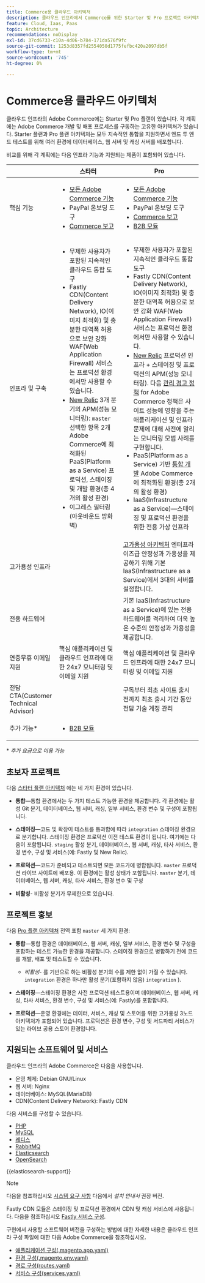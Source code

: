 ```yaml
---
title: Commerce용 클라우드 아키텍처
description: 클라우드 인프라에서 Commerce를 위한 Starter 및 Pro 프로젝트 아키텍처와 어떻게 대비되는지 알아봅니다.
feature: Cloud, Iaas, Paas
topic: Architecture
recommendations: noDisplay
exl-id: 37cd6733-c10a-4d06-b784-171da576f9fc
source-git-commit: 1253d8357fd2554050d1775fefbc420a2097db5f
workflow-type: tm+mt
source-wordcount: '745'
ht-degree: 0%

---
```


# Commerce용 클라우드 아키텍처

클라우드 인프라의 Adobe Commerce에는 Starter 및 Pro 플랜이 있습니다. 각 계획에는 Adobe Commerce 개발 및 배포 프로세스를 구동하는 고유한 아키텍처가 있습니다. Starter 플랜과 Pro 플랜 아키텍처는 모두 지속적인 통합을 지원하면서 엔드 투 엔드 테스트를 위해 여러 환경에 데이터베이스, 웹 서버 및 캐싱 서버를 배포합니다.

비교를 위해 각 계획에는 다음 인프라 기능과 지원되는 제품이 포함되어 있습니다.

|          | 스타터 | Pro |
| -------- | --------------------| ------------------ |
| 핵심 기능 | <ul><li>[모든 Adobe Commerce 기능](https://experienceleague.adobe.com/docs/commerce-operations/release/features.html)</li><li>PayPal 온보딩 도구</li><li>[Commerce 보고](https://business.adobe.com/products/magento/business-intelligence.html?_ga=2.85288604.442698376.1665067470-1322106587.1655147209)</li></ul> | <ul><li>[모든 Adobe Commerce 기능](https://experienceleague.adobe.com/docs/commerce-operations/release/features.html)</li><li>PayPal 온보딩 도구</li><li>[Commerce 보고](https://business.adobe.com/products/magento/business-intelligence.html?_ga=2.85288604.442698376.1665067470-1322106587.1655147209)</li><li>[B2B 모듈](https://business.adobe.com/products/magento/b2b-ecommerce.html?_ga=2.105948422.442698376.1665067470-1322106587.1655147209)</li></ul> |
| 인프라 및 구축 | <ul><li>무제한 사용자가 포함된 지속적인 클라우드 통합 도구</li><li>Fastly CDN(Content Delivery Network), IO(이미지 최적화) 및 충분한 대역폭 허용으로 보안 강화 WAF(Web Application Firewall) 서비스는 프로덕션 환경에서만 사용할 수 있습니다.</li><li>[New Relic](../monitor/new-relic-service.md) 3개 분기의 APM(성능 모니터링): `master` 선택한 항목 2개<br>Adobe Commerce에 최적화된 PaaS(Platform as a Service) 프로덕션, 스테이징 및 개발 환경(총 4개의 활성 환경)</li><li>이그레스 필터링(아웃바운드 방화벽)</li></ul> | <ul><li>무제한 사용자가 포함된 지속적인 클라우드 통합 도구</li><li>Fastly CDN(Content Delivery Network), IO(이미지 최적화) 및 충분한 대역폭 허용으로 보안 강화 WAF(Web Application Firewall) 서비스는 프로덕션 환경에서만 사용할 수 있습니다.</li><li>[New Relic](../monitor/new-relic-service.md) 프로덕션 인프라 + 스테이징 및 프로덕션의 APM(성능 모니터링). 다음 [관리 경고 정책](../monitor/investigate-performance.md#monitor-performance-with-managed-alerts) for Adobe Commerce 정책은 사이트 성능에 영향을 주는 애플리케이션 및 인프라 문제에 대해 사전에 알리는 모니터링 모범 사례를 구현합니다.</li><li>PaaS(Platform as a Service) 기반 [통합 개발](pro-architecture.md#integration-environment) Adobe Commerce에 최적화된 환경(총 2개의 활성 환경)</li><li>IaaS(Infrastructure as a Service)—스테이징 및 프로덕션 환경을 위한 전용 가상 인프라</li></ul> |
| 고가용성 인프라 | | [고가용성 아키텍처](pro-architecture.md#redundant-hardware) 엔터프라이즈급 안정성과 가용성을 제공하기 위해 기본 IaaS(Infrastructure as a Service)에서 3대의 서버를 설정합니다. |
| 전용 하드웨어 | | 기본 IaaS(Infrastructure as a Service)에 있는 전용 하드웨어를 격리하여 더욱 높은 수준의 안정성과 가용성을 제공합니다. |
| 연중무휴 이메일 지원 | 핵심 애플리케이션 및 클라우드 인프라에 대한 24x7 모니터링 및 이메일 지원 | 핵심 애플리케이션 및 클라우드 인프라에 대한 24x7 모니터링 및 이메일 지원 |
| 전담 CTA(Customer Technical Advisor) | | 구독부터 최초 사이트 출시 전까지 최초 출시 기간 동안 전담 기술 계정 관리 |
| 추가 기능\* | <ul><li>[B2B 모듈](https://business.adobe.com/products/magento/b2b-ecommerce.html)</li></ul> |

\* _추가 요금으로 이용 가능_

## 초보자 프로젝트

다음 [스타터 플랜 아키텍처](starter-architecture.md) 에는 네 가지 환경이 있습니다.

- **통합**—통합 환경에서는 두 가지 테스트 가능한 환경을 제공합니다. 각 환경에는 활성 Git 분기, 데이터베이스, 웹 서버, 캐싱, 일부 서비스, 환경 변수 및 구성이 포함됩니다.

- **스테이징**—코드 및 확장이 테스트를 통과함에 따라 `integration` 스테이징 환경으로 분기합니다. 스테이징 환경은 프로덕션 이전 테스트 환경이 됩니다. 여기에는 다음이 포함됩니다. `staging` 활성 분기, 데이터베이스, 웹 서버, 캐싱, 타사 서비스, 환경 변수, 구성 및 서비스(예: Fastly 및 New Relic).

- **프로덕션**—코드가 준비되고 테스트되면 모든 코드가에 병합됩니다. `master` 프로덕션 라이브 사이트에 배포용. 이 환경에는 활성 상태가 포함됩니다. `master` 분기, 데이터베이스, 웹 서버, 캐싱, 타사 서비스, 환경 변수 및 구성

- **비활성**- 비활성 분기가 무제한으로 있습니다.

## 프로젝트 홍보

다음 [Pro 플랜 아키텍처](pro-architecture.md) 전역 포함 `master` 세 가지 환경:

- **통합**—통합 환경은 데이터베이스, 웹 서버, 캐싱, 일부 서비스, 환경 변수 및 구성을 포함하는 테스트 가능한 환경을 제공합니다. 스테이징 환경으로 병합하기 전에 코드를 개발, 배포 및 테스트할 수 있습니다.

   - _비활성_- 를 기반으로 하는 비활성 분기의 수를 제한 없이 가질 수 있습니다. `integration` 환경은 하나만 활성 분기(포함하지 않음) `integration` ).

- **스테이징**—스테이징 환경은 사전 프로덕션 테스트용이며 데이터베이스, 웹 서버, 캐싱, 타사 서비스, 환경 변수, 구성 및 서비스(예: Fastly)를 포함합니다.

- **프로덕션**—운영 환경에는 데이터, 서비스, 캐싱 및 스토어를 위한 고가용성 3노드 아키텍처가 포함되어 있습니다. 프로덕션은 환경 변수, 구성 및 서드파티 서비스가 있는 라이브 공용 스토어 환경입니다.

## 지원되는 소프트웨어 및 서비스

클라우드 인프라의 Adobe Commerce은 다음을 사용합니다.

- 운영 체제: Debian GNU/Linux
- 웹 서버: Nginx
- 데이터베이스: MySQL(MariaDB)
- CDN(Content Delivery Network): Fastly CDN

다음 서비스를 구성할 수 있습니다.

- [PHP](../application/php-settings.md)
- [MySQL](../services/mysql.md)
- [레디스](../services/redis.md)
- [RabbitMQ](../services/rabbitmq.md)
- [Elasticsearch](../services/elasticsearch.md)
- [OpenSearch](../services/opensearch.md)

{{elasticsearch-support}}

>[!NOTE]
>
>다음을 참조하십시오 [시스템 요구 사항](https://experienceleague.adobe.com/docs/commerce-operations/installation-guide/system-requirements.html) 다음에서 _설치 안내서_ 권장 버전.

Fastly CDN 모듈은 스테이징 및 프로덕션 환경에서 CDN 및 캐싱 서비스에 사용됩니다. 다음을 참조하십시오 [Fastly 서비스 구성](../cdn/fastly.md).

구현에서 사용할 소프트웨어 버전을 구성하는 방법에 대한 자세한 내용은 클라우드 인프라 구성 파일에 대한 다음 Adobe Commerce을 참조하십시오.

- [애플리케이션 구성(.magento.app.yaml)](../application/configure-app-yaml.md)
- [환경 구성(.magento.env.yaml)](../environment/configure-env-yaml.md)
- [경로 구성(routes.yaml)](../routes/routes-yaml.md)
- [서비스 구성(services.yaml)](../services/services-yaml.md)
